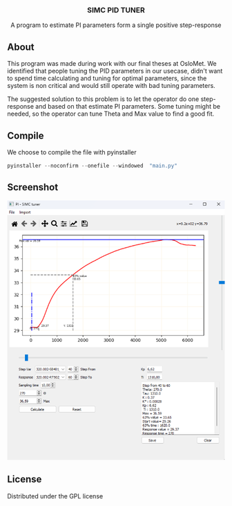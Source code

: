 <!-- PROJECT SHIELDS -->
<!--
*** I'm using markdown "reference style" links for readability.
*** Reference links are enclosed in brackets [ ] instead of parentheses ( ).
*** See the bottom of this document for the declaration of the reference variables
*** for contributors-url, forks-url, etc. This is an optional, concise syntax you may use.
*** https://www.markdownguide.org/basic-syntax/#reference-style-links
-->






<!-- PROJECT LOGO -->
<br />
<h3 align="center">SIMC PID TUNER</h3>


  

  <p align="center">
    A program to estimate PI parameters form a single positive step-response 
    <br />


  </p>



<!-- About -->
## About

This program was made during work with our final theses at OsloMet. We identified that people tuning the PID parameters in our usecase, didn't want to spend 
time calculating and tuning for optimal parameters, since the system is non critical and would still operate with bad tuning parameters.

The suggested solution to this problem is to let the operator do one step-response and based on that estimate PI parameters. Some tuning might be needed, so the operator can tune
Theta and Max value to find a good fit.

## Compile
We choose to compile the file with pyinstaller
```python 
pyinstaller --noconfirm --onefile --windowed  "main.py"
```

## Screenshot
![GUI Showcase](/images/Screenshot.png)


<!-- LICENSE -->
## License

Distributed under the GPL license






<!-- MARKDOWN LINKS & IMAGES -->
<!-- https://www.markdownguide.org/basic-syntax/#reference-style-links -->
